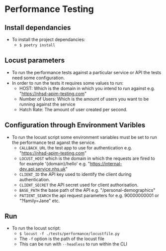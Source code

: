 # Performance Testing

## Install dependancies

* To install the project dependancies:  
    * ```$ poetry install```

## Locust parameters

* To run the performance tests against a particular service or API the tests need some configuration.
* In order to run the tests it requires some values to run:
    * HOST: Which is the domain in which you intend to run against e.g. "https://nhsd-apim-testing.com"
    * Number of Users: Which is the amount of users you want to be running against the service
    * Hatch Rate: The amount of user created per second.

## Configuration through Environment Varibles

* To run the locust script some environment variables must be set to run the performance test aganst the service.
    * ``` CALLBACK_URL ``` the test app to use for authentication e.g. "https://nhsd-apim-testing.com"
    * ``` LOCUST_HOST ``` which is the domain in which the requests are fired to for example '{domain}/hello' e.g. "https://internal-dev.api.service.nhs.uk"
    * ``` CLIENT_ID ``` the API key used to identify the client during authentication.
    * ``` CLIENT_SECRET ``` the API secret used for client authorisation.
    * ``` BASE_PATH ``` the base path of the API e.g. "/personal-demographics"
    * ``` PATIENT_SEARCH ``` the api request parameters for e.g. 90000000001 or "?family=Jane" etc.

## Run

* To run the locust script:
    * ```$ locust -f ./tests/performance/locustfile.py```
    * The ``` -f ``` option is the path of the locust file 
    * This can be run with ```--headless``` to run within the CLI
